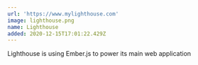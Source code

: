```yaml
---
url: 'https://www.mylighthouse.com'
image: lighthouse.png
name: Lighthouse
added: 2020-12-15T17:01:22.429Z
---
```


Lighthouse is using Ember.js to power its main web application
